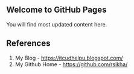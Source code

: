 ## Welcome to GitHub Pages

You will find most updated content here.


## References
1. My Blog - https://itcudhelpu.blogspot.com/
2. My Github Home - https://github.com/rsikha/
